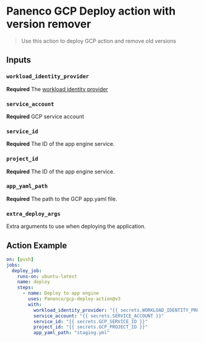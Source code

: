 # Panenco GCP Deploy action with version remover

> Use this action to deploy GCP action and remove old versions

## Inputs

### `workload_identity_provider`

**Required** The [workload identity provider](https://cloud.google.com/iam/docs/workload-identity-federation)

### `service_account`

**Required** GCP service account

### `service_id`

**Required** The ID of the app engine service.

### `project_id`

**Required** The ID of the app engine service.

### `app_yaml_path`

**Required** The path to the GCP app.yaml file.

### `extra_deploy_args`

Extra arguments to use when deploying the application.

## Action Example

```yaml
on: [push]
jobs:
  deploy_job:
    runs-on: ubuntu-latest
    name: deploy
    steps:
      - name: Deploy to app engine
        uses: Panenco/gcp-deploy-action@v3
        with:
          workload_identity_provider: "{{ secrets.WORKLOAD_IDENTITY_PROVIDER }}"
          service_account: "{{ secrets.SERVICE_ACCOUNT }}"
          service_id: "{{ secrets.GCP_SERVICE_ID }}"
          project_id: "{{ secrets.GCP_PROJECT_ID }}"
          app_yaml_path: "staging.yml"
```
